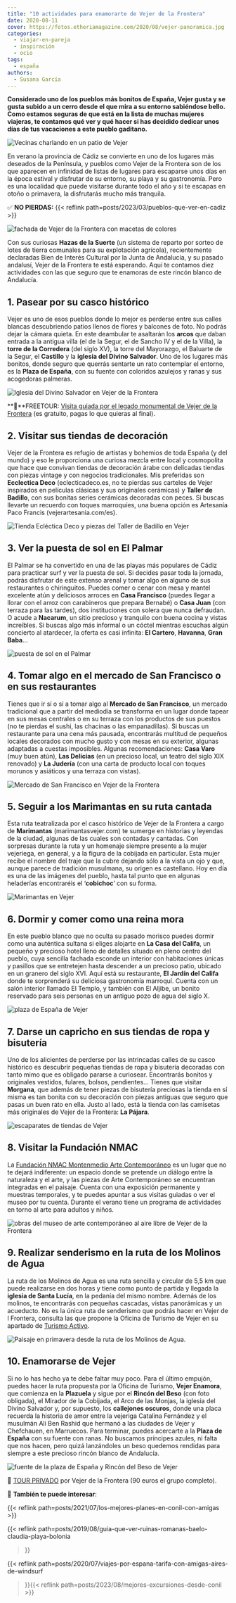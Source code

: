 ```yaml
---
title: "10 actividades para enamorarte de Vejer de la Frontera"
date: 2020-08-11
cover: https://fotos.etheriamagazine.com/2020/08/vejer-panoramica.jpg
categories: 
  - viajar-en-pareja
  - inspiración
  - ocio
tags: 
  - españa
authors: 
  - Susana García
---
```


**Considerado uno de los pueblos más bonitos de España, Vejer gusta y se gusta subido a 
un cerro desde el que mira a su entorno sabiéndose bello. Como estamos seguras de que 
está en la lista de muchas mujeres viajeras, te contamos qué ver y qué hacer si has 
decidido dedicar unos días de tus vacaciones a este pueblo gaditano.** 

![Vecinas charlando en un patio de Vejer](https://fotos.etheriamagazine.com/2020/08/vejer-rincon-juana-la-nieve.jpg "Vecinas charlando en un patio de Vejer. © SG")

En verano la provincia de Cádiz se convierte en uno de los lugares más deseados de la 
Península, y pueblos como Vejer de la Frontera son de los que aparecen en infinidad de 
listas de lugares para escaparse unos días en la época estival y disfrutar de su 
entorno, su playa y su gastronomía. Pero es una localidad que puede visitarse durante 
todo el año y si te escapas en otoño o primavera, la disfrutarás mucho más tranquila. 

✅ **NO PIERDAS:** {{< reflink path=posts/2023/03/pueblos-que-ver-en-cadiz >}} 

![fachada de Vejer de la Frontera con macetas de colores](https://fotos.etheriamagazine.com/2020/08/vejer-macetas.jpg "Fachada vejeriega. © SG")

Con sus curiosas **Hazas de la Suerte** (un sistema de reparto por sorteo de lotes de 
tierra comunales para su explotación agrícola), recientemente declaradas Bien de Interés 
Cultural por la Junta de Andalucía, y su pasado andalusí, Vejer de la Frontera te está 
esperando. Aquí te contamos diez actividades con las que seguro que te enamoras de este 
rincón blanco de Andalucía. 

## 1\. Pasear por su casco histórico

Vejer es uno de esos pueblos donde lo mejor es perderse entre sus calles blancas 
descubriendo patios llenos de flores y balcones de foto. No podrás dejar la cámara 
quieta. En este deambular te asaltarán los **arcos** que daban entrada a la antigua 
villa (el de la Segur, el de Sancho IV y el de la Villa), la **torre de la Corredera** 
(del siglo XV), la torre del Mayorazgo, el Baluarte de la Segur, el **Castillo** y la 
**iglesia del Divino Salvador**. Uno de los lugares más bonitos, donde seguro que 
querrás sentarte un rato contemplar el entorno, es la **Plaza de España**, con su fuente 
con coloridos azulejos y ranas y sus acogedoras palmeras. 

![Iglesia del Divino Salvador en Vejer de la Frontera](https://fotos.etheriamagazine.com/2020/08/vejer-iglesia-divino-salvador-1.jpg "Iglesia del Divino Salvador. © SG")

**📍**FREETOUR: [Visita guiada por el legado monumental de Vejer de la 
Frontera](https://www.civitatis.com/es/vejer-de-la-frontera/free-tour-vejer-frontera/?aid=10211) 
(es gratuito, pagas lo que quieras al final). 

## 2\. Visitar sus tiendas de decoración

Vejer de la Frontera es refugio de artistas y bohemios de toda España (y del mundo) y 
eso le proporciona una curiosa mezcla entre local y cosmopolita que hace que convivan 
tiendas de decoración árabe con delicadas tiendas con piezas vintage y con negocios 
tradicionales. Mis preferidas son **Ecclectica Deco** (eclecticadeco.es, no te pierdas 
sus carteles de Vejer inspirados en películas clásicas y sus originales cerámicas) y 
**Taller de Badillo**, con sus bonitas series cerámicas decoradas con peces. Si buscas 
llevarte un recuerdo con toques marroquíes, una buena opción es Artesanía Paco Francis 
(vejerartesania.com/es). 

![Tienda Ecléctica Deco y piezas del Taller de Badillo en Vejer](https://fotos.etheriamagazine.com/2020/08/vejer-tiendas-decoracion.jpg "Tienda Ecléctica Deco y piezas del Taller de Badillo. © SG")

## 3\. Ver la puesta de sol en El Palmar

El Palmar se ha convertido en una de las playas más populares de Cádiz para practicar 
surf y ver la puesta de sol. Si decides pasar toda la jornada, podrás disfrutar de este 
extenso arenal y tomar algo en alguno de sus restaurantes o chiringuitos. Puedes comer o 
cenar con mesa y mantel excelente atún y deliciosos arroces en **Casa Francisco** 
(puedes llegar a llorar con el arroz con carabineros que prepara Bernabé) o **Casa 
Juan** (con terraza para las tardes), dos instituciones con solera que nunca defraudan. 
O acude a **Nacarum**, un sitio precioso y tranquilo con buena cocina y vistas 
increíbles. Si buscas algo más informal o un cóctel mientras escuchas algún concierto al 
atardecer, la oferta es casi infinita: **El Cartero**, **Havanna**, **Gran Baba**… 

![puesta de sol en el Palmar](https://fotos.etheriamagazine.com/2020/08/vejer-el-palmar.jpg "Luces tras la caída del sol en El Palmar. © SG")

## 4\. Tomar algo en el mercado de San Francisco o en sus restaurantes

Tienes que ir sí o sí a tomar algo al **Mercado de San Francisco**, un mercado 
tradicional que a partir del mediodía se transforma en un lugar donde tapear en sus 
mesas centrales o en su terraza con los productos de sus puestos (no te pierdas el 
sushi, las chacinas o las empanadillas). Si buscas un restaurante para una cena más 
pausada, encontrarás multitud de pequeños locales decorados con mucho gusto y con mesas 
en su exterior, algunas adaptadas a cuestas imposibles. Algunas recomendaciones: **Casa 
Varo** (muy buen atún), **Las Delicias** (en un precioso local, un teatro del siglo XIX 
renovado) y **La Judería** (con una carta de producto local con toques morunos y 
asiáticos y una terraza con vistas). 

![Mercado de San Francisco en Vejer de la Frontera](https://fotos.etheriamagazine.com/2020/08/vejer-gastronomia-mercado-san-francisco.jpg "Mercado de San Francisco. © SG")

## 5\. Seguir a los Marimantas en su ruta cantada

Esta ruta teatralizada por el casco histórico de Vejer de la Frontera a cargo de 
**Marimantas** (marimantasvejer.com) te sumerge en historias y leyendas de la ciudad, 
algunas de las cuales son contadas y cantadas. Con sorpresas durante la ruta y un 
homenaje siempre presente a la mujer vejeriega, en general, y a la figura de la cobijada 
en particular. Esta mujer recibe el nombre del traje que la cubre dejando sólo a la 
vista un ojo y que, aunque parece de tradición musulmana, su origen es castellano. Hoy 
en día es una de las imágenes del pueblo, hasta tal punto que en algunas heladerías 
encontraréis el ‘**cobichoc**’ con su forma. 

![Marimantas en Vejer](https://fotos.etheriamagazine.com/2020/08/vejer-marimantas.jpg "Escenas de la ruta 'La noche más oscura' con Marimantas. © SG")

## 6\. Dormir y comer como una reina mora

En este pueblo blanco que no oculta su pasado morisco puedes dormir como una auténtica 
sultana si eliges alojarte en **La Casa del Califa**, un pequeño y precioso hotel lleno 
de detalles situado en pleno centro del pueblo, cuya sencilla fachada esconde un 
interior con habitaciones únicas y pasillos que se entretejen hasta descender a un 
precioso patio, ubicado en un granero del siglo XVI. Aquí está su restaurante, **El 
Jardín del Califa** donde te sorprenderá su deliciosa gastronomía marroquí. Cuenta con 
un salón interior llamado El Templo, y también con El Aljibe, un bonito reservado para 
seis personas en un antiguo pozo de agua del siglo X. 

![plaza de España de Vejer](https://fotos.etheriamagazine.com/2020/08/vejer-jardin-casa-califa.jpg "La Casa del Califa está en la animada Plaza de España. © SG")

## 7\. Darse un capricho en sus tiendas de ropa y bisutería

Uno de los alicientes de perderse por las intrincadas calles de su casco histórico es 
descubrir pequeñas tiendas de ropa y bisutería decoradas con tanto mimo que es obligado 
pararse a curiosear. Encontrarás bonitos y originales vestidos, fulares, bolsos, 
pendientes... Tienes que visitar **Morgana**, que además de tener piezas de bisutería 
preciosas la tienda en sí misma es tan bonita con su decoración con piezas antiguas que 
seguro que pasas un buen rato en ella. Justo al lado, está la tienda con las camisetas 
más originales de Vejer de la Frontera: **La Pájara**. 

![escaparates de tiendas de Vejer](https://fotos.etheriamagazine.com/2020/08/vejer-tiendas-centro.jpg "Querrás pararte en todas las tiendas de moda y complementos de Vejer. © SG")

## 8\. Visitar la Fundación NMAC

La [Fundación NMAC Montenmedio Arte Contemporáneo](https://fundacionnmac.org/es/) 
[](https://fundacionnmac.org/es/)es un lugar que no te dejará indiferente: un espacio 
donde se pretende un diálogo entre la naturaleza y el arte, y las piezas de Arte 
Contemporáneo se encuentran integradas en el paisaje. Cuenta con una exposición 
permanente y muestras temporales, y te puedes apuntar a sus visitas guiadas o ver el 
museo por tu cuenta. Durante el verano tiene un programa de actividades en torno al arte 
para adultos y niños. 

![obras del museo de arte contemporáneo al aire libre de Vejer de la Frontera](https://fotos.etheriamagazine.com/2020/08/vejer-museo-montenmedio.jpg "Museo NMAC: obras 'Plansone Duty Free' de Pascale Marthine Tayou, 'Puente' de Shen Yuan y recepción. © SG")

## 9\. Realizar senderismo en la ruta de los Molinos de Agua

La ruta de los Molinos de Agua es una ruta sencilla y circular de 5,5 km que puede 
realizarse en dos horas y tiene como punto de partida y llegada la **iglesia de Santa 
Lucía**, en la pedanía del mismo nombre. Además de los molinos, te encontrarás con 
pequeñas cascadas, vistas panorámicas y un acueducto. No es la única ruta de senderismo 
que podrás hacer en Vejer de l Frontera, consulta las que propone la Oficina de Turismo 
de Vejer en su apartado de [Turismo 
Activo](https://turismovejer.es/index.php/turismo-activo-2/). 

![Paisaje en primavera desde la ruta de los Molinos de Agua.](https://fotos.etheriamagazine.com/2020/08/vejer-santa-lucia.jpg "Paisaje en primavera desde la ruta de los Molinos de Agua. © SG")

## 10\. Enamorarse de Vejer

Si no lo has hecho ya te debe faltar muy poco. Para el último empujón, puedes hacer la 
ruta propuesta por la Oficina de Turismo, **Vejer Enamora**, que comienza en la 
**Plazuela** y sigue por el **Rincón del Beso** (con foto obligada), el Mirador de la 
Cobijada, el Arco de las Monjas, la iglesia del Divino Salvador y, por supuesto, los 
**callejones oscuros**, donde una placa recuerda la historia de amor entre la vejeriga 
Catalina Fernández y el musulmán Ali Ben Rashid que hermanó a las ciudades de Vejer y 
Chefchauen, en Marruecos. Para terminar, puedes acercarte a la **Plaza de España** con 
su fuente con ranas. No buscamos príncipes azules, ni falta que nos hacen, pero quizá 
lanzándoles un beso quedemos rendidas para siempre a este precioso rincón blanco de 
Andalucía. 

![fuente de la plaza de España y Rincón del Beso de Vejer](https://fotos.etheriamagazine.com/2020/08/vejer-enamora.jpg "Seguro que si besas a un rana de la fuente de la Plaza de España te enamoras más aún de Vejer. Y de ahí, al Rincón del Beso. © SG")

📍 [TOUR 
PRIVADO](https://www.civitatis.com/es/vejer-de-la-frontera/tour-privado-vejer-frontera/?aid=10211) 
por Vejer de la Frontera (90 euros el grupo completo). 

📌 **También te puede interesar**: 

{{< reflink path=posts/2021/07/los-mejores-planes-en-conil-con-amigas >}} 

{{< reflink path=posts/2019/08/guia-que-ver-ruinas-romanas-baelo-claudia-playa-bolonia 
>}} 

{{< reflink path=posts/2020/07/viajes-por-espana-tarifa-con-amigas-aires-de-windsurf 
>}}{{< reflink path=posts/2023/08/mejores-excursiones-desde-conil >}}
